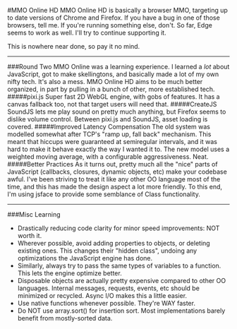 #MMO Online HD
MMO Online HD is basically a browser MMO, targeting up to date versions of Chrome and Firefox. If you have a bug in one of those browsers, tell me. If you're running something else, don't. So far, Edge seems to work as well. I'll try to continue supporting it.

This is nowhere near done, so pay it no mind.

---
###Round Two 
MMO Online was a learning experience. I learned a *lot* about JavaScript, got to make skellingtons, and basically made a lot of my own nifty tech. It's also a mess. MMO Online HD aims to be much better organized, in part by pulling in a bunch of other, more established tech.
#####pixi.js
Super fast 2D WebGL engine, with gobs of features. It has a canvas fallback too, not that target users will need that.
#####CreateJS
SoundJS lets me play sound on pretty much anything, but Firefox seems to dislike volume control. Between pixi.js and SoundJS, asset loading is covered.
#####Improved Latency Compensation
The old system was modelled somewhat after TCP's "ramp up, fall back" mechanism. This meant that hiccups were guaranteed at semiregular intervals, and it was hard to make it behave exactly the way I wanted it to. The new model uses a weighted moving average, with a configurable aggressiveness. Neat.
#####Better Practices
As it turns out, pretty much all the "nice" parts of JavaScript (callbacks, closures, dynamic objects, etc) make your codebase awful. I've been striving to treat it like any other OO language most of the time, and this has made the design aspect a lot more friendly. To this end, I'm using jsface to provide some semblance of Class functionality.

---
###Misc Learning
* Drastically reducing code clarity for minor speed improvements: NOT worth it.
* Wherever possible, avoid adding properties to objects, or deleting existing ones. This changes their "hidden class", undoing any optimizations the JavaScript engine has done.
* Similarly, always try to pass the same types of variables to a function. This lets the engine optimize better.
* Disposable objects are actually pretty expensive compared to other OO languages. Internal messages, requests, events, etc should be minimized or recycled. Async I/O makes this a little easier.
* Use native functions whenever possible. They're WAY faster.
* Do NOT use array.sort() for insertion sort. Most implementations barely benefit from mostly-sorted data.
